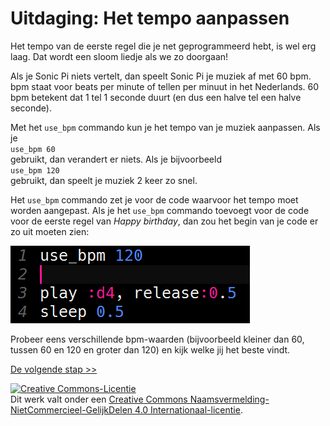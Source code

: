 # Uitdaging: Het tempo aanpassen

Het tempo van de eerste regel die je net geprogrammeerd hebt, is wel erg laag. Dat wordt een sloom liedje als we zo doorgaan!

Als je Sonic Pi niets vertelt, dan speelt Sonic Pi je muziek af met 60 bpm. bpm staat voor beats per minute of tellen per minuut in het Nederlands. 60 bpm betekent dat 1 tel 1 seconde duurt (en dus een halve tel een halve seconde).

Met het `use_bpm` commando kun je het tempo van je muziek aanpassen. Als je  
`use_bpm 60`  
gebruikt, dan verandert er niets. Als je bijvoorbeeld  
`use_bpm 120`  
gebruikt, dan speelt je muziek 2 keer zo snel.

Het `use_bpm` commando zet je voor de code waarvoor het tempo moet worden aangepast. Als je het `use_bpm` commando toevoegt voor de code voor de eerste regel van *Happy birthday*, dan zou het begin van je code er zo uit moeten zien:

![andere bpm](images/andere-bpm.png)

Probeer eens verschillende bpm-waarden (bijvoorbeeld kleiner dan 60, tussen 60 en 120 en groter dan 120) en kijk welke jij het beste vindt.

[De volgende stap >>](stap_4.md)

<a rel="license" href="http://creativecommons.org/licenses/by-nc-sa/4.0/"><img alt="Creative Commons-Licentie" style="border-width:0" src="https://i.creativecommons.org/l/by-nc-sa/4.0/88x31.png" /></a><br />Dit werk valt onder een <a rel="license" href="http://creativecommons.org/licenses/by-nc-sa/4.0/deed.nl">Creative Commons Naamsvermelding-NietCommercieel-GelijkDelen 4.0 Internationaal-licentie</a>.
